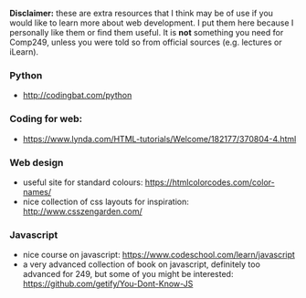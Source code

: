 **Disclaimer:** these are extra resources that I think may be of use if you would like to learn more about web development. I put them here because I personally like them or find them useful. It is **not** something you need for Comp249, unless you were told so from official sources (e.g. lectures or iLearn).

### Python

- http://codingbat.com/python

### Coding for web:
- https://www.lynda.com/HTML-tutorials/Welcome/182177/370804-4.html

### Web design

- useful site for standard colours: https://htmlcolorcodes.com/color-names/
- nice collection of css layouts for inspiration: http://www.csszengarden.com/

### Javascript 

- nice course on javascript: https://www.codeschool.com/learn/javascript
- a very advanced collection of book on javascript, definitely too advanced for 249, but some of you might be interested: https://github.com/getify/You-Dont-Know-JS